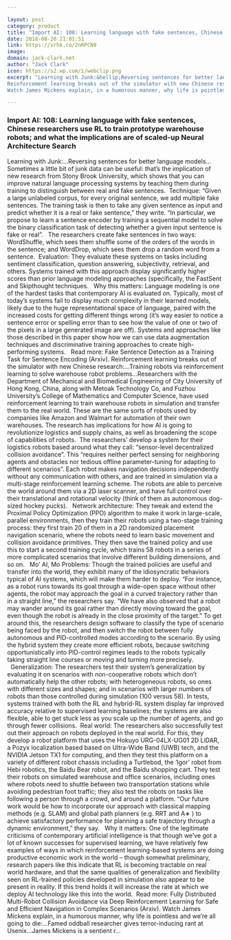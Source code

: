 ```yaml
---

layout: post
category: product
title: "Import AI: 108: Learning language with fake sentences, Chinese researchers use RL to train prototype warehouse robots; and what the implications are of scaled-up Neural Architecture Search"
date: 2018-08-20 21:01:51
link: https://vrhk.co/2nRPCN9
image: 
domain: jack-clark.net
author: "Jack Clark"
icon: https://s2.wp.com/i/webclip.png
excerpt: "Learning with Junk:&hellip;Reversing sentences for better language models&hellip;Sometimes a little bit of junk data can be useful: that&rsquo;s the implication of new research from Stony Brook University, which shows that you can improve natural language processing systems by teaching them during training to distinguish between real and fake sentences.&nbsp; Technique: &ldquo;Given a large unlabeled corpus, for every original sentence, we add multiple fake sentences. The training task is then to take any given sentence as input and predict whether it is a real or fake sentence,&rdquo; they write. &ldquo;In particular, we propose to learn a sentence encoder by training a sequential model to solve the binary classification task of detecting whether a given input sentence is fake or real&rdquo;. &nbsp;&nbsp;The researchers create fake sentences in two ways: WordShuffle, which sees them shuffle some of the orders of the words in the sentence; and WordDrop, which sees them drop a random word from a sentence.&nbsp; Evaluation: They evaluate these systems on tasks including sentiment classification, question answering, subjectivity, retrieval, and others. Systems trained with this approach display significantly higher scores than prior language modeling approaches (specifically, the FastSent and Skipthought techniques. &nbsp;&nbsp;Why this matters: Language modeling is one of the hardest tasks that contemporary AI is evaluated on. Typically, most of today&rsquo;s systems fail to display much complexity in their learned models, likely due to the huge representational space of language, paired with the increased costs for getting different things wrong (it&rsquo;s way easier to notice a sentence error or spelling error than to see how the value of one or two of the pixels in a large generated image are off). Systems and approaches like those described in this paper show how we can use data augmentation techniques and discriminative training approaches to create high-performing systems. &nbsp;&nbsp;Read more: Fake Sentence Detection as a Training Task for Sentence Encoding (Arxiv).
Reinforcement learning breaks out of the simulator with new Chinese research:&hellip;Training robots via reinforcement learning to solve warehouse robot problems&hellip;Researchers with the Department of Mechanical and Biomedical Engineering of City University of Hong Kong, China, along with Metoak Technology Co, and Fuzhou University&rsquo;s College of Mathematics and Computer Science, have used reinforcement learning to train warehouse robots in simulation and transfer them to the real world. These are the same sorts of robots used by companies like Amazon and Walmart for automation of their own warehouses. The research has implications for how AI is going to revolutionize logistics and supply chains, as well as broadening the scope of capabilities of robots.&nbsp; The researchers&rsquo; develop a system for their logistics robots based around what they call: &ldquo;sensor-level decentralized collision avoidance&rdquo;. This &ldquo;requires neither perfect sensing for neighboring agents and obstacles nor tedious offline parameter-tuning for adapting to different scenarios&rdquo;. Each robot makes navigation decisions independently without any communication with others, and are trained in simulation via a multi-stage reinforcement learning scheme. The robots are able to perceive the world around them via a 2D laser scanner, and have full control over their translational and rotational velocity (think of them as autonomous dog-sized hockey pucks). &nbsp;&nbsp;Network architecture: They tweak and extend the Proximal Policy Optimization (PPO) algorithm to make it work in large-scale, parallel environments, then they train their robots using a two-stage training process: they first train 20 of them in a 2D randomized placement navigation scenario, where the robots need to learn basic movement and collision avoidance primitives. They then save the trained policy and use this to start a second training cycle, which trains 58 robots in a series of more complicated scenarios that involve different building dimensions, and so on. &nbsp;&nbsp;Mo&rsquo; AI, Mo Problems: Though the trained policies are useful and transfer into the world, they exhibit many of the idiosyncratic behaviors typical of AI systems, which will make them harder to deploy. &ldquo;For instance, as a robot runs towards its goal through a wide-open space without other agents, the robot may approach the goal in a curved trajectory rather than in a straight line,&rdquo; the researchers say. &ldquo;We have also observed that a robot may wander around its goal rather than directly moving toward the goal, even though the robot is already in the close proximity of the target.&rdquo; To get around this, the researchers design software to classify the type of scenario being faced by the robot, and then switch the robot between fully autonomous and PID-controlled modes according to the scenario. By using the hybrid system they create more efficient robots, because switching opportunistically into PID-control regimes leads to the robots typically taking straight line courses or moving and turning more precisely. &nbsp;&nbsp;Generalization: The researchers test their system&rsquo;s generalization by evaluating it on scenarios with non-cooperative robots which don&rsquo;t automatically help the other robots; with heterogeneous robots, so ones with different sizes and shapes; and in scenarios with larger numbers of robots than those controlled during simulation (100 versus 58). In tests, systems trained with both the RL and hybrid-RL system display far improved accuracy relative to supervised learning baselines; the systems are also flexible, able to get stuck less as you scale up the number of agents, and go through fewer collisions.&nbsp; Real world: The researchers also successfully test out their approach on robots deployed in the real world. For this, they develop a robot platform that uses the Hokuyo URG-04LX-UG01 2D LiDAR, a Pozyx localization based based on Ultra-Wide Band (UWB) tech, and the NVIDIA Jetson TX1 for computing, and then they test this platform on a variety of different robot chassis including a Turtlebod, the &lsquo;Igor&rsquo; robot from Hebi robotics, the Baidu Bear robot, and the Baidu shopping cart. They test their robots on simulated warehouse and office scenarios, including ones where robots need to shuttle between two transportation stations while avoiding pedestrian foot traffic; they also test the robots on tasks like following a person through a crowd, and around a platform. &ldquo;Our future work would be how to incorporate our approach with classical mapping methods (e.g. SLAM) and global path planners (e.g. RRT and A&lowast; ) to achieve satisfactory performance for planning a safe trajectory through a dynamic environment,&rdquo; they say. &nbsp;&nbsp;Why it matters: One of the legitimate criticisms of contemporary artificial intelligence is that though we&rsquo;ve got a lot of known successes for supervised learning, we have relatively few examples of ways in which reinforcement learning-based systems are doing productive economic work in the world &ndash; though somewhat preliminary, research papers like this indicate that RL is becoming tractable on real world hardware, and that the same qualities of generalization and flexibility seen on RL-trained policies developed in simulation also appear to be present in reality. If this trend holds it will increase the rate at which we deploy AI technology like this into the world.&nbsp;&nbsp;Read more: Fully Distributed Multi-Robot Collision Avoidance via Deep Reinforcement Learning for Safe and Efficient Navigation in Complex Scenarios (Arxiv).
Watch James Mickens explain, in a humorous manner, why life is pointless and we&rsquo;re all going to die:&hellip;Famed oddball researcher gives terror-inducing rant at Usenix&hellip;James Mickens is a sentient r…"

---
```


### Import AI: 108: Learning language with fake sentences, Chinese researchers use RL to train prototype warehouse robots; and what the implications are of scaled-up Neural Architecture Search

Learning with Junk:&hellip;Reversing sentences for better language models&hellip;Sometimes a little bit of junk data can be useful: that&rsquo;s the implication of new research from Stony Brook University, which shows that you can improve natural language processing systems by teaching them during training to distinguish between real and fake sentences.&nbsp; Technique: &ldquo;Given a large unlabeled corpus, for every original sentence, we add multiple fake sentences. The training task is then to take any given sentence as input and predict whether it is a real or fake sentence,&rdquo; they write. &ldquo;In particular, we propose to learn a sentence encoder by training a sequential model to solve the binary classification task of detecting whether a given input sentence is fake or real&rdquo;. &nbsp;&nbsp;The researchers create fake sentences in two ways: WordShuffle, which sees them shuffle some of the orders of the words in the sentence; and WordDrop, which sees them drop a random word from a sentence.&nbsp; Evaluation: They evaluate these systems on tasks including sentiment classification, question answering, subjectivity, retrieval, and others. Systems trained with this approach display significantly higher scores than prior language modeling approaches (specifically, the FastSent and Skipthought techniques. &nbsp;&nbsp;Why this matters: Language modeling is one of the hardest tasks that contemporary AI is evaluated on. Typically, most of today&rsquo;s systems fail to display much complexity in their learned models, likely due to the huge representational space of language, paired with the increased costs for getting different things wrong (it&rsquo;s way easier to notice a sentence error or spelling error than to see how the value of one or two of the pixels in a large generated image are off). Systems and approaches like those described in this paper show how we can use data augmentation techniques and discriminative training approaches to create high-performing systems. &nbsp;&nbsp;Read more: Fake Sentence Detection as a Training Task for Sentence Encoding (Arxiv).
Reinforcement learning breaks out of the simulator with new Chinese research:&hellip;Training robots via reinforcement learning to solve warehouse robot problems&hellip;Researchers with the Department of Mechanical and Biomedical Engineering of City University of Hong Kong, China, along with Metoak Technology Co, and Fuzhou University&rsquo;s College of Mathematics and Computer Science, have used reinforcement learning to train warehouse robots in simulation and transfer them to the real world. These are the same sorts of robots used by companies like Amazon and Walmart for automation of their own warehouses. The research has implications for how AI is going to revolutionize logistics and supply chains, as well as broadening the scope of capabilities of robots.&nbsp; The researchers&rsquo; develop a system for their logistics robots based around what they call: &ldquo;sensor-level decentralized collision avoidance&rdquo;. This &ldquo;requires neither perfect sensing for neighboring agents and obstacles nor tedious offline parameter-tuning for adapting to different scenarios&rdquo;. Each robot makes navigation decisions independently without any communication with others, and are trained in simulation via a multi-stage reinforcement learning scheme. The robots are able to perceive the world around them via a 2D laser scanner, and have full control over their translational and rotational velocity (think of them as autonomous dog-sized hockey pucks). &nbsp;&nbsp;Network architecture: They tweak and extend the Proximal Policy Optimization (PPO) algorithm to make it work in large-scale, parallel environments, then they train their robots using a two-stage training process: they first train 20 of them in a 2D randomized placement navigation scenario, where the robots need to learn basic movement and collision avoidance primitives. They then save the trained policy and use this to start a second training cycle, which trains 58 robots in a series of more complicated scenarios that involve different building dimensions, and so on. &nbsp;&nbsp;Mo&rsquo; AI, Mo Problems: Though the trained policies are useful and transfer into the world, they exhibit many of the idiosyncratic behaviors typical of AI systems, which will make them harder to deploy. &ldquo;For instance, as a robot runs towards its goal through a wide-open space without other agents, the robot may approach the goal in a curved trajectory rather than in a straight line,&rdquo; the researchers say. &ldquo;We have also observed that a robot may wander around its goal rather than directly moving toward the goal, even though the robot is already in the close proximity of the target.&rdquo; To get around this, the researchers design software to classify the type of scenario being faced by the robot, and then switch the robot between fully autonomous and PID-controlled modes according to the scenario. By using the hybrid system they create more efficient robots, because switching opportunistically into PID-control regimes leads to the robots typically taking straight line courses or moving and turning more precisely. &nbsp;&nbsp;Generalization: The researchers test their system&rsquo;s generalization by evaluating it on scenarios with non-cooperative robots which don&rsquo;t automatically help the other robots; with heterogeneous robots, so ones with different sizes and shapes; and in scenarios with larger numbers of robots than those controlled during simulation (100 versus 58). In tests, systems trained with both the RL and hybrid-RL system display far improved accuracy relative to supervised learning baselines; the systems are also flexible, able to get stuck less as you scale up the number of agents, and go through fewer collisions.&nbsp; Real world: The researchers also successfully test out their approach on robots deployed in the real world. For this, they develop a robot platform that uses the Hokuyo URG-04LX-UG01 2D LiDAR, a Pozyx localization based based on Ultra-Wide Band (UWB) tech, and the NVIDIA Jetson TX1 for computing, and then they test this platform on a variety of different robot chassis including a Turtlebod, the &lsquo;Igor&rsquo; robot from Hebi robotics, the Baidu Bear robot, and the Baidu shopping cart. They test their robots on simulated warehouse and office scenarios, including ones where robots need to shuttle between two transportation stations while avoiding pedestrian foot traffic; they also test the robots on tasks like following a person through a crowd, and around a platform. &ldquo;Our future work would be how to incorporate our approach with classical mapping methods (e.g. SLAM) and global path planners (e.g. RRT and A&lowast; ) to achieve satisfactory performance for planning a safe trajectory through a dynamic environment,&rdquo; they say. &nbsp;&nbsp;Why it matters: One of the legitimate criticisms of contemporary artificial intelligence is that though we&rsquo;ve got a lot of known successes for supervised learning, we have relatively few examples of ways in which reinforcement learning-based systems are doing productive economic work in the world &ndash; though somewhat preliminary, research papers like this indicate that RL is becoming tractable on real world hardware, and that the same qualities of generalization and flexibility seen on RL-trained policies developed in simulation also appear to be present in reality. If this trend holds it will increase the rate at which we deploy AI technology like this into the world.&nbsp;&nbsp;Read more: Fully Distributed Multi-Robot Collision Avoidance via Deep Reinforcement Learning for Safe and Efficient Navigation in Complex Scenarios (Arxiv).
Watch James Mickens explain, in a humorous manner, why life is pointless and we&rsquo;re all going to die:&hellip;Famed oddball researcher gives terror-inducing rant at Usenix&hellip;James Mickens is a sentient r…